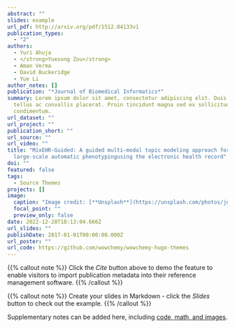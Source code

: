 ```yaml
---
abstract: ""
slides: example
url_pdf: http://arxiv.org/pdf/1512.04133v1
publication_types:
  - "2"
authors:
  - Yuri Ahuja
  - </strong>Yuesong Zou</strong>
  - Aman Verma
  - David Buckeridge
  - Yue Li
author_notes: []
publication: "*Journal of Biomedical Informatics*"
summary: Lorem ipsum dolor sit amet, consectetur adipiscing elit. Duis posuere
  tellus ac convallis placerat. Proin tincidunt magna sed ex sollicitudin
  condimentum.
url_dataset: ""
url_project: ""
publication_short: ""
url_source: ""
url_video: ""
title: "MixEHR-Guided: A guided multi-modal topic modeling approach for
  large-scale automatic phenotypingusing the electronic health record"
doi: ""
featured: false
tags:
  - Source Themes
projects: []
image:
  caption: "Image credit: [**Unsplash**](https://unsplash.com/photos/jdD8gXaTZsc)"
  focal_point: ""
  preview_only: false
date: 2022-12-28T18:13:04.666Z
url_slides: ""
publishDate: 2017-01-01T00:00:00.000Z
url_poster: ""
url_code: https://github.com/wowchemy/wowchemy-hugo-themes
---
```


{{% callout note %}}
Click the *Cite* button above to demo the feature to enable visitors to import publication metadata into their reference management software.
{{% /callout %}}

{{% callout note %}}
Create your slides in Markdown - click the *Slides* button to check out the example.
{{% /callout %}}

Supplementary notes can be added here, including [code, math, and images](https://wowchemy.com/docs/writing-markdown-latex/).
